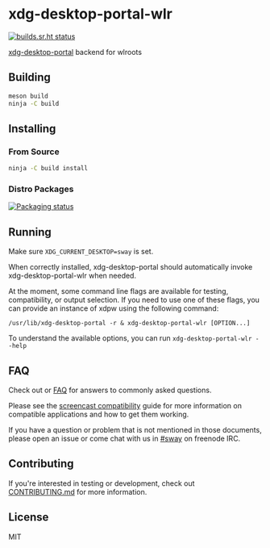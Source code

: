 # xdg-desktop-portal-wlr

[![builds.sr.ht status](https://builds.sr.ht/~emersion/xdg-desktop-portal-wlr.svg)](https://builds.sr.ht/~emersion/xdg-desktop-portal-wlr?)

[xdg-desktop-portal] backend for wlroots

## Building

```sh
meson build
ninja -C build
```

## Installing

### From Source

```sh
ninja -C build install
```

### Distro Packages

[![Packaging status](https://repology.org/badge/vertical-allrepos/xdg-desktop-portal-wlr.svg)](https://repology.org/project/xdg-desktop-portal-wlr/versions)


## Running

Make sure `XDG_CURRENT_DESKTOP=sway` is set.

When correctly installed, xdg-desktop-portal should automatically invoke
xdg-desktop-portal-wlr when needed.

At the moment, some command line flags are available for testing, compatibility,
or output selection. If you need to use one of these flags, you can provide an
instance of xdpw using the following command:

```/usr/lib/xdg-desktop-portal -r & xdg-desktop-portal-wlr [OPTION...]```

To understand the available options, you can run `xdg-desktop-portal-wlr --help`

## FAQ

Check out or [FAQ] for answers to commonly asked questions.

Please see the [screencast compatibility] guide for more information on
compatible applications and how to get them working.

If you have a question or problem that is not mentioned in those documents,
please open an issue or come chat with us in [#sway] on freenode IRC.

## Contributing

If you're interested in testing or development, check out
[CONTRIBUTING.md] for more information.

## License

MIT

[xdg-desktop-portal]: https://github.com/flatpak/xdg-desktop-portal
[FAQ]: https://github.com/emersion/xdg-desktop-portal-wlr/wiki/FAQ
[screencast compatibility]: https://github.com/emersion/xdg-desktop-portal-wlr/wiki/Screencast-Compatibility
[#sway]: https://webchat.freenode.net/#sway
[CONTRIBUTING.md]: CONTRIBUTING.md
